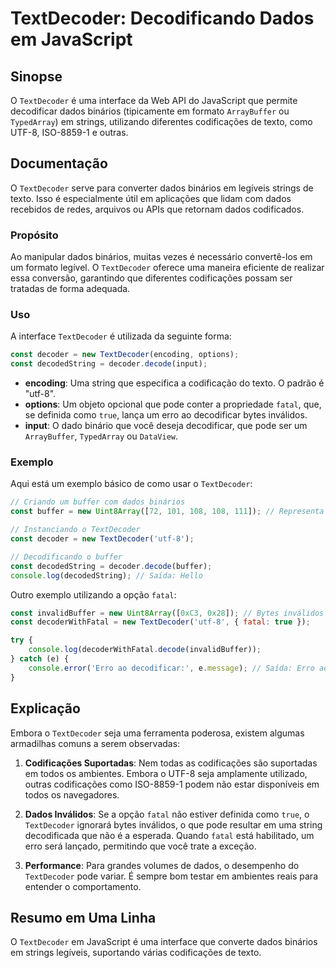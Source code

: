 <!--
Meta Description: # TextDecoder: Decodificando Dados em JavaScript ## Sinopse O `TextDecoder` é uma interface da Web API do JavaScript que permite decodificar dados bin...
Meta Keywords: textdecoder, que, dados, uma, const
-->

# TextDecoder: Decodificando Dados em JavaScript

## Sinopse
O `TextDecoder` é uma interface da Web API do JavaScript que permite decodificar dados binários (tipicamente em formato `ArrayBuffer` ou `TypedArray`) em strings, utilizando diferentes codificações de texto, como UTF-8, ISO-8859-1 e outras.

## Documentação
O `TextDecoder` serve para converter dados binários em legíveis strings de texto. Isso é especialmente útil em aplicações que lidam com dados recebidos de redes, arquivos ou APIs que retornam dados codificados. 

### Propósito
Ao manipular dados binários, muitas vezes é necessário convertê-los em um formato legível. O `TextDecoder` oferece uma maneira eficiente de realizar essa conversão, garantindo que diferentes codificações possam ser tratadas de forma adequada.

### Uso
A interface `TextDecoder` é utilizada da seguinte forma:

```javascript
const decoder = new TextDecoder(encoding, options);
const decodedString = decoder.decode(input);
```

- **encoding**: Uma string que especifica a codificação do texto. O padrão é "utf-8".
- **options**: Um objeto opcional que pode conter a propriedade `fatal`, que, se definida como `true`, lança um erro ao decodificar bytes inválidos.
- **input**: O dado binário que você deseja decodificar, que pode ser um `ArrayBuffer`, `TypedArray` ou `DataView`.

### Exemplo
Aqui está um exemplo básico de como usar o `TextDecoder`:

```javascript
// Criando um buffer com dados binários
const buffer = new Uint8Array([72, 101, 108, 108, 111]); // Representa "Hello"

// Instanciando o TextDecoder
const decoder = new TextDecoder('utf-8');

// Decodificando o buffer
const decodedString = decoder.decode(buffer);
console.log(decodedString); // Saída: Hello
```

Outro exemplo utilizando a opção `fatal`:

```javascript
const invalidBuffer = new Uint8Array([0xC3, 0x28]); // Bytes inválidos em UTF-8
const decoderWithFatal = new TextDecoder('utf-8', { fatal: true });

try {
    console.log(decoderWithFatal.decode(invalidBuffer));
} catch (e) {
    console.error('Erro ao decodificar:', e.message); // Saída: Erro ao decodificar: The encoded data is invalid
}
```

## Explicação
Embora o `TextDecoder` seja uma ferramenta poderosa, existem algumas armadilhas comuns a serem observadas:

1. **Codificações Suportadas**: Nem todas as codificações são suportadas em todos os ambientes. Embora o UTF-8 seja amplamente utilizado, outras codificações como ISO-8859-1 podem não estar disponíveis em todos os navegadores.

2. **Dados Inválidos**: Se a opção `fatal` não estiver definida como `true`, o `TextDecoder` ignorará bytes inválidos, o que pode resultar em uma string decodificada que não é a esperada. Quando `fatal` está habilitado, um erro será lançado, permitindo que você trate a exceção.

3. **Performance**: Para grandes volumes de dados, o desempenho do `TextDecoder` pode variar. É sempre bom testar em ambientes reais para entender o comportamento.

## Resumo em Uma Linha
O `TextDecoder` em JavaScript é uma interface que converte dados binários em strings legíveis, suportando várias codificações de texto.